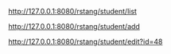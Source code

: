 
http://127.0.0.1:8080/rstang/student/list

http://127.0.0.1:8080/rstang/student/add

http://127.0.0.1:8080/rstang/student/edit?id=48


